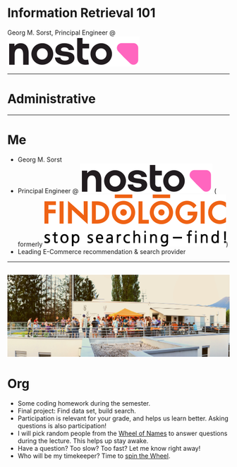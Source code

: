# Information Retrieval 101

Georg M. Sorst, Principal
Engineer @ [![Nosto](images/nosto.svg)<!-- .element: style="height: 1em; margin: 0; vertical-align: middle;" -->](https://nosto.com)<!-- .element: target="_blank" -->

---

# Administrative

---

# Me

* Georg M. Sorst
* Principal
  Engineer @ [![Nosto](images/nosto.svg)<!-- .element: style="height: 1em; margin: 0; vertical-align: middle;" -->](https://nosto.com)<!-- .element: target="_blank" --> (
  formerly [![Findologic](images/findologic.svg)<!-- .element: style="height: 1em; margin: 0; vertical-align: middle;" -->](https://findologic.com)<!-- .element: target="_blank" -->)
* Leading E-Commerce recommendation & search provider

---
![Meetup](images/meetup.jpg)
---

# Org

* Some coding homework during the semester.
* Final project: Find data set, build search.
* Participation is relevant for your grade, and helps us learn better. Asking questions is also participation!
* I will pick random people from the [Wheel of Names](https://wheelofnames.com/) to answer questions during the lecture.
  This helps up stay awake.
* Have a question? Too slow? Too fast? Let me know right away!
* Who will be my timekeeper? Time to [spin the Wheel](https://wheelofnames.com/).

